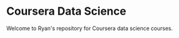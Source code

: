 Coursera Data Science
=====================

Welcome to Ryan's repository for Coursera data science courses. 

